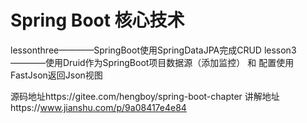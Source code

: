 # Spring Boot 核心技术

 lessonthree————SpringBoot使用SpringDataJPA完成CRUD
 lesson3————使用Druid作为SpringBoot项目数据源（添加监控） 和 配置使用FastJson返回Json视图




源码地址https://gitee.com/hengboy/spring-boot-chapter
讲解地址https://www.jianshu.com/p/9a08417e4e84
